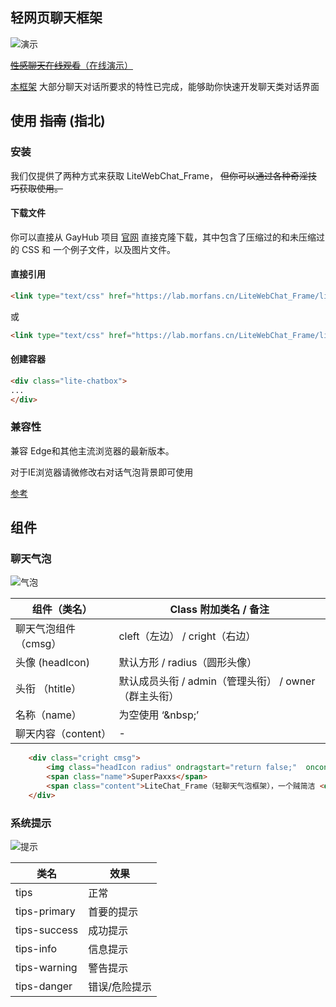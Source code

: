 ## 轻网页聊天框架

![演示](https://i.loli.net/2018/12/08/5c0bba10d25da.png)


[~~性感聊天在线观看~~（在线演示）](https://lab.morfans.cn/LiteWebChat_Frame/chat_example.html)

[本框架](https://github.com/MorFansLab/LiteWebChat_Frame) 大部分聊天对话所要求的特性已完成，能够助你快速开发聊天类对话界面

## 使用 ~~指南~~ (指北)

### 安装

我们仅提供了两种方式来获取 LiteWebChat_Frame， ~~但你可以通过各种奇淫技巧获取使用。~~

#### 下载文件

你可以直接从 GayHub 项目 [官网](https://github.com/MorFansLab/LiteWebChat_Frame) 直接克隆下载，其中包含了压缩过的和未压缩过的 CSS 和 一个例子文件，以及图片文件。

#### 直接引用

```html
<link type="text/css" href="https://lab.morfans.cn/LiteWebChat_Frame/litewebchat.min.css" rel="stylesheet" />
```

或

```html
<link type="text/css" href="https://lab.morfans.cn/LiteWebChat_Frame/litewebchat.css" rel="stylesheet" />
```

#### 创建容器

```html
<div class="lite-chatbox">
...
</div>
```

### 兼容性

兼容 Edge和其他主流浏览器的最新版本。

对于IE浏览器请微修改右对话气泡背景即可使用

[参考](http://browsershots.org/https://lab.morfans.cn/LiteWebChat_Frame/chat_example.html) 

## 组件

### 聊天气泡

![气泡](https://i.loli.net/2018/12/08/5c0bc50bd0674.png)

组件（类名） | Class 附加类名 / 备注
--- |---
聊天气泡组件（cmsg）|cleft（左边） / cright（右边）
头像 (headIcon)| 默认方形 / radius（圆形头像）
头衔 （htitle）| 默认成员头衔 / admin（管理头衔） / owner（群主头衔）
名称（name）| 为空使用 ‘&amp;nbsp;’ 
聊天内容（content）| -

```html
    <div class="cright cmsg">
        <img class="headIcon radius" ondragstart="return false;"  oncontextmenu="return false;"  src="./img/B.jpg" />
        <span class="name">SuperPaxxs</span>
        <span class="content">LiteChat_Frame（轻聊天气泡框架），一个贼简洁 <del>(简单)</del> 、美观、易用的 HTML 聊天界面框架</span>
    </div>
```

### 系统提示

![提示](https://i.loli.net/2018/12/08/5c0bc856c97d9.png)


类名 | 效果
--- |---
tips|正常
tips-primary|首要的提示
tips-success|成功提示
tips-info|信息提示
tips-warning|警告提示
tips-danger|错误/危险提示
